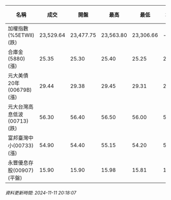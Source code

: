 | 名稱 | 成交 | 開盤 | 最高 | 最低 | 均價 | 成交金額(億) | 昨收 | 漲跌幅 | 漲跌 | 總量 | 昨量 | 振幅 |
| -------- | -------- | -------- | -------- |-------- | -------- | -------- |-------- |-------- |-------- | -------- | -------- |-------- |
|加權指數(%5ETWII) (跌)|23,529.64|23,477.75|23,563.80|23,306.66|-|3,563.95|23,553.89|0.10%|24.25|7,094,291|0|1.09%|
|合庫金(5880) (漲)|25.35|25.30|25.40|25.25|25.29|1.20|25.30|0.20%|0.05|4,730|3,945|0.59%|
|元大美債20年(00679B) (漲)|29.44|29.38|29.45|29.31|29.38|15.92|29.15|0.99%|0.29|54,182|55,628|0.48%|
|元大台灣高息低波(00713) (跌)|56.30|56.40|56.50|56.00|56.17|10.16|56.40|0.18%|0.10|18,086|13,057|0.89%|
|富邦臺灣中小(00733) (漲)|54.90|54.40|55.15|54.20|54.78|0.466|54.40|0.92%|0.50|851|1,449|1.75%|
|永豐優息存股(00907) (平盤)|15.90|15.90|15.98|15.81|15.87|0.300|15.90|0.00%|0.00|1,889|3,255|1.07%|
###### 資料更新時間: 2024-11-11 20:18:07